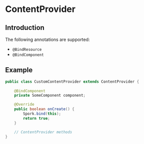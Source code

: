 # ContentProvider

## Introduction

The following annotations are supported:

 - `@BindResource`
 - `@BindComponent`

## Example

```java
public class CustomContentProvider extends ContentProvider {
	
	@BindComponent
	private SomeComponent component;

	@Override
	public boolean onCreate() {
		Spork.bind(this);
		return true;
	}

	// ContentProvider methods
}
```